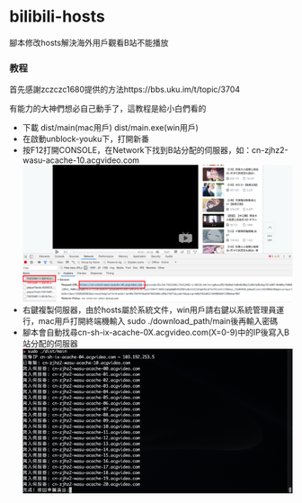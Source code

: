 # bilibili-hosts
腳本修改hosts解決海外用戶觀看B站不能播放

### 教程
首先感謝zczczc1680提供的方法https://bbs.uku.im/t/topic/3704

有能力的大神們想必自己動手了，這教程是給小白們看的
- 下載 dist/main(mac用戶) dist/main.exe(win用戶)
- 在啟動unblock-youku下，打開新番
- 按F12打開CONSOLE，在Network下找到B站分配的伺服器，如：cn-zjhz2-wasu-acache-10.acgvideo.com
![Alt text](images/chrome.png?raw=true "chrome")
- 右鍵複製伺服器，由於hosts屬於系統文件，win用戶請右鍵以系統管理員運行，mac用戶打開終端機輸入 sudo ./download_path/main後再輸入密碼
- 腳本會自動找尋cn-sh-ix-acache-0X.acgvideo.com(X=0-9)中的IP後寫入B站分配的伺服器
![Alt text](images/result.png?raw=true "result")